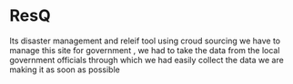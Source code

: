 # ResQ
Its disaster management and releif tool using croud sourcing 
we have to manage this site for government , we had to take the data from the local government officials 
through which we had easily collect the data
we are making it as soon as possible

